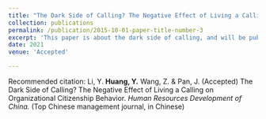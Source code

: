 ```yaml
---
title: "The Dark Side of Calling? The Negative Effect of Living a Calling on Organizational Citizenship Behavior"
collection: publications
permalink: /publication/2015-10-01-paper-title-number-3
excerpt: 'This paper is about the dark side of calling, and will be published in Jan, 2020.'
date: 2021
venue: 'Accepted'

---
```

Recommended citation: Li, Y. **Huang, Y.** Wang, Z. & Pan, J. (Accepted) The Dark Side of Calling? The Negative Effect of Living a Calling on Organizational Citizenship Behavior. *Human Resources Development of China.* (Top Chinese management journal, in Chinese)